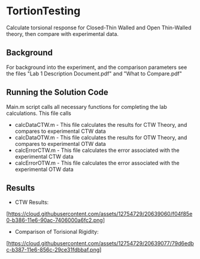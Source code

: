 # TortionTesting
Calculate torsional response for Closed-Thin Walled and Open Thin-Walled theory, then compare with experimental data.

## Background
For background into the experiment, and the comparison parameters see the files "Lab 1 Description Document.pdf" and "What to Compare.pdf"

## Running the Solution Code
Main.m script calls all necessary functions for completing the lab calculations. This file calls
* calcDataCTW.m - This file calculates the results for CTW Theory, and compares to experimental CTW data
* calcDataOTW.m - This file calculates the results for OTW Theory, and compares to experimental OTW data
* calcErrorCTW.m - This file calculates the error associated with the experimental CTW data
* calcErrorOTW.m - This file calculates the error associated with the experimental OTW data

## Results
* CTW Results:

[https://cloud.githubusercontent.com/assets/12754729/20639060/f04f85e0-b386-11e6-90ac-7406000a6fc2.png]
* Comparison of Torisional Rigidity:

[https://cloud.githubusercontent.com/assets/12754729/20639077/79d6edbc-b387-11e6-856c-29ce31fdbbaf.png]
